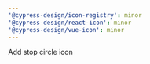 ```yaml
---
'@cypress-design/icon-registry': minor
'@cypress-design/react-icon': minor
'@cypress-design/vue-icon': minor
---
```


Add stop circle icon

